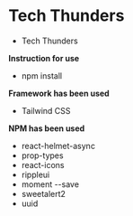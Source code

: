 # Tech Thunders
+ Tech Thunders

**Instruction for use**
* npm install

**Framework has been used**
* Tailwind CSS

**NPM has been used**
* react-helmet-async
* prop-types
* react-icons
* rippleui
* moment --save 
* sweetalert2
* uuid